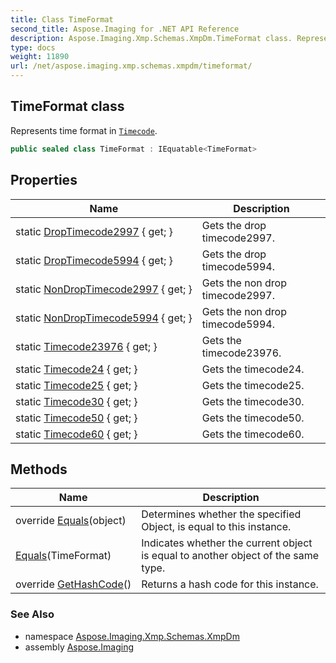 ```yaml
---
title: Class TimeFormat
second_title: Aspose.Imaging for .NET API Reference
description: Aspose.Imaging.Xmp.Schemas.XmpDm.TimeFormat class. Represents time format in Timecode
type: docs
weight: 11890
url: /net/aspose.imaging.xmp.schemas.xmpdm/timeformat/
---
```

## TimeFormat class

Represents time format in [`Timecode`](../timecode/).

```csharp
public sealed class TimeFormat : IEquatable<TimeFormat>
```

## Properties

| Name | Description |
| --- | --- |
| static [DropTimecode2997](../../aspose.imaging.xmp.schemas.xmpdm/timeformat/droptimecode2997/) { get; } | Gets the drop timecode2997. |
| static [DropTimecode5994](../../aspose.imaging.xmp.schemas.xmpdm/timeformat/droptimecode5994/) { get; } | Gets the drop timecode5994. |
| static [NonDropTimecode2997](../../aspose.imaging.xmp.schemas.xmpdm/timeformat/nondroptimecode2997/) { get; } | Gets the non drop timecode2997. |
| static [NonDropTimecode5994](../../aspose.imaging.xmp.schemas.xmpdm/timeformat/nondroptimecode5994/) { get; } | Gets the non drop timecode5994. |
| static [Timecode23976](../../aspose.imaging.xmp.schemas.xmpdm/timeformat/timecode23976/) { get; } | Gets the timecode23976. |
| static [Timecode24](../../aspose.imaging.xmp.schemas.xmpdm/timeformat/timecode24/) { get; } | Gets the timecode24. |
| static [Timecode25](../../aspose.imaging.xmp.schemas.xmpdm/timeformat/timecode25/) { get; } | Gets the timecode25. |
| static [Timecode30](../../aspose.imaging.xmp.schemas.xmpdm/timeformat/timecode30/) { get; } | Gets the timecode30. |
| static [Timecode50](../../aspose.imaging.xmp.schemas.xmpdm/timeformat/timecode50/) { get; } | Gets the timecode50. |
| static [Timecode60](../../aspose.imaging.xmp.schemas.xmpdm/timeformat/timecode60/) { get; } | Gets the timecode60. |

## Methods

| Name | Description |
| --- | --- |
| override [Equals](../../aspose.imaging.xmp.schemas.xmpdm/timeformat/equals/#equals_1)(object) | Determines whether the specified Object, is equal to this instance. |
| [Equals](../../aspose.imaging.xmp.schemas.xmpdm/timeformat/equals/#equals)(TimeFormat) | Indicates whether the current object is equal to another object of the same type. |
| override [GetHashCode](../../aspose.imaging.xmp.schemas.xmpdm/timeformat/gethashcode/)() | Returns a hash code for this instance. |

### See Also

* namespace [Aspose.Imaging.Xmp.Schemas.XmpDm](../../aspose.imaging.xmp.schemas.xmpdm/)
* assembly [Aspose.Imaging](../../)



